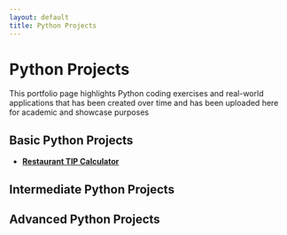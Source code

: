 ```yaml
---
layout: default
title: Python Projects
---
```


# Python Projects

This portfolio page highlights Python coding exercises and real-world applications that has been created over time and has been uploaded here for academic and showcase purposes

## Basic Python Projects
- **[Restaurant TIP Calculator](https://jk-tip-calculator.streamlit.app/)**

## Intermediate Python Projects

## Advanced Python Projects

